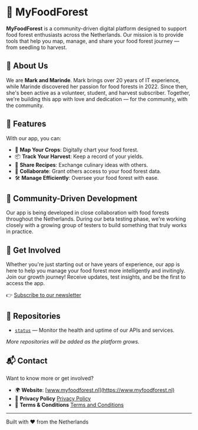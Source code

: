 # 🌳 MyFoodForest

**MyFoodForest** is a community-driven digital platform designed to support food forest enthusiasts across the Netherlands. Our mission is to provide tools that help you map, manage, and share your food forest journey — from seedling to harvest.

## 🌱 About Us

We are **Mark and Marinde**. Mark brings over 20 years of IT experience, while Marinde discovered her passion for food forests in 2022. Since then, she's been active as a volunteer, student, and harvest subscriber. Together, we're building this app with love and dedication — for the community, with the community.

## 📱 Features

With our app, you can:

- 🌾 **Map Your Crops**: Digitally chart your food forest.
- 📦 **Track Your Harvest**: Keep a record of your yields.
- 🍲 **Share Recipes**: Exchange culinary ideas with others.
- 👥 **Collaborate**: Grant others access to your food forest data.
- 🛠️ **Manage Efficiently**: Oversee your food forest with ease.

## 🤝 Community-Driven Development

Our app is being developed in close collaboration with food forests throughout the Netherlands. During our beta testing phase, we're working closely with a growing group of testers to build something that truly works in practice.

## 🚀 Get Involved

Whether you're just starting out or have years of experience, our app is here to help you manage your food forest more intelligently and invitingly. Join our growth journey! Receive updates, test insights, and be the first to access the app.

👉 [Subscribe to our newsletter](https://www.myfoodforest.nl)

## 📂 Repositories

- [`status`](https://github.com/MyFoodForest/status) — Monitor the health and uptime of our APIs and services.

*More repositories will be added as the platform grows.*

## 📬 Contact

Want to know more or get involved?

- 🌍 **Website**: [www.myfoodforest.nl](https://www.myfoodforest.nl)
- 🔐 **Privacy Policy**  [Privacy Policy](../PRIVACY_EN.md)
- 💼 **Terms & Conditions** [Terms and Conditions](../TERMSANDCONDITIONS_EN.md)

---

Built with ❤️ from the Netherlands
